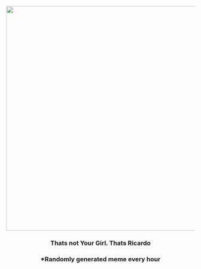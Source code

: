 <p align="center">
        <img src="https://i.redd.it/pb2ofvmnq6691.jpg" width="600" height="600">
        </p>
        <h3 align="center">Thats not Your Girl. Thats Ricardo</h3>
        <h3 align="center">*Randomly generated meme every hour</h3>
    